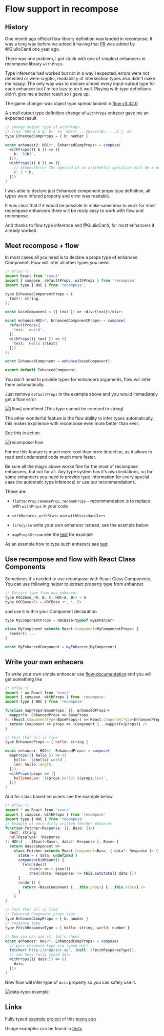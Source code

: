 # Flow support in recompose

## History

One month ago official flow library definition was landed in recompose.
It was a long way before we added it having that [PR](https://github.com/acdlite/recompose/pull/241) was added by @GiulioCanti one year ago.

There was one problem, I got stuck with one of simplest enhancers in recompose library `withProps`.

Type inference had worked but not in a way I expected, errors were not detected or were cryptic, readability of intersection types also didn't make me happy.
The only way was to declare almost every input-output type for each enhancer but I'm too lazy to do it well.
Playing with type definitions didn't give me a better result so I gave up.

The game changer was object type spread landed in [flow v0.42.0](https://github.com/facebook/flow/releases/tag/v0.42.0)

A small output type definition change of `withProps` enhacer gave me an expected result

```javascript
// change output type of withProps
// from `HOC<A & B, B>` to `HOC<{ ...$Exact<B>, ...A }, B>`
type EnhancedCompProps = { b: number }

const enhancer2: HOC<*, EnhancedCompProps> = compose(
  withProps(({ b }) => ({
    b: `${b}`,
  })),
  withProps(({ b }) => ({
    // $ExpectError The operand of an arithmetic operation must be a number
    c: 1 * b,
  }))
)
```

I was able to declare just Enhanced component props type definition, all types were infered properly and error was readable.

It was clear that if it would be possible to make same idea to work for most recompose enhancers there will be really easy to work with flow and recompose.

And thanks to flow type inference and @GiulioCanti, for most enhancers it already worked.

## Meet recompose + flow

In most cases all you need is to declare a props type of enhanced Component.
Flow will infer all other types you need.

```javascript
/* @flow */
import React from 'react'
import { compose, defaultProps, withProps } from 'recompose'
import type { HOC } from 'recompose';

type EnhancedComponentProps = {
  text?: string,
};

const baseComponent = ({ text }) => <div>{text}</div>;

const enhance:HOC<*, EnhancedComponentProps> = compose(
  defaultProps({
    text: 'world',
  }),
  withProps(({ text }) => ({
    text: `Hello ${text}`
  }))
);

const EnhancedComponent = enhance(baseComponent);

export default EnhancedComponent;
```

You don't need to provide types for enhancers arguments, flow will infer them automatically.

Just remove `defaultProps` in the example above and you would immediately get a flow error

![[flow] undefined (This type cannot be coerced to string)](./error.png?raw=true)

The other wonderful feature is the flow ability to infer types automatically,
this makes expirience with recompose even more better than ever.

See this in action.

![recompose-flow](https://user-images.githubusercontent.com/5077042/28116959-0c96ae2c-6714-11e7-930e-b1454c629908.gif)

For me this feature is much more cool than error detection, as
it allows to read and understand code much more faster.

Be sure all the magic above works fine for the most of recompose enhancers, but not for all. Any type system has it's own limitations, so for some enhancers you need to provide type information for every special case (no automatic type inference) or use our recommendations.

These are:

- `flattenProp`,`renameProp`, `renameProps` - recommendation is to replace with `withProps` in your code

- `withReducer`, `withState` use `withStateHandlers`

- `lifecycle` write your own enhancer instead, see the example below.

- `mapPropsStream` see the [test](https://github.com/acdlite/recompose/blob/master/types/flow-typed/recompose_v0.24.x/flow_v0.53.x-/test_mapPropsStream.js) for example

As an example how to type such enhacers see [test](
https://github.com/acdlite/recompose/blob/master/types/flow-typed/recompose_v0.24.x/flow_v0.53.x-/test_voodoo.js)

## Use recompose and flow with React Class Components

Sometimes it's needed to use recompose with React Class Components. You can use following helper to extract property type from enhancer.

```javascript
// Extract type from any enhancer
type HOCBase_<A, B, C: HOC<A, B>> = A
type HOCBase<C> = HOCBase_<*, *, C>

```

and use it within your Component declaration

```javascript
type MyComponentProps = HOCBase<typeof myEnhancer>

class MyComponent extends React.Component<MyComponentProps> {
  render() ...
}

const MyEnhancedComponent = myEnhancer(MyComponent)

```

## Write your own enhacers

To write your own simple enhancer
use [flow-documentation](https://flow.org/en/docs/react/hoc/) and you will get something like

```javascript
/* @flow */
import * as React from 'react'
import { compose, withProps } from 'recompose'
import type { HOC } from 'recompose'

function mapProps<BaseProps: {}, EnhancedProps>(
  mapperFn: EnhancedProps => BaseProps
): (React.ComponentType<BaseProps>) => React.ComponentType<EnhancedProps> {
  return Component => props => <Component {...mapperFn(props)} />
}

// Test that all is fine
type EnhancedProps = { hello: string }

const enhancer: HOC<*, EnhancedProps> = compose(
  mapProps(({ hello }) => ({
    hello: `${hello} world`,
    len: hello.length,
  })),
  withProps(props => ({
    helloAndLen: `${props.hello} ${props.len}`,
  }))
)
```

And for class based enhacers see the example below.

```javascript
/* @flow */
import * as React from 'react'
import { compose, withProps } from 'recompose'
import type { HOC } from 'recompose'
// Example of very dirty written fetcher enhancer
function fetcher<Response: {}, Base: {}>(
  dest: string,
  nullRespType: ?Response
): HOC<{ ...$Exact<Base>, data?: Response }, Base> {
  return BaseComponent =>
    class Fetcher extends React.Component<Base, { data?: Response }> {
      state = { data: undefined }
      componentDidMount() {
        fetch(dest)
          .then(r => r.json())
          .then((data: Response) => this.setState({ data }))
      }
      render() {
        return <BaseComponent {...this.props} {...this.state} />
      }
    }
}

// Test that all is fine
// Enhanced Component props type
type EnhancedCompProps = { b: number }
// response type
type FetchResponseType = { hello: string, world: number }

// Now you can use it, let's check
const enhancer: HOC<*, EnhancedCompProps> = compose(
  // pass response type via typed null
  fetcher('http://endpoint.ep', (null: ?FetchResponseType)),
  // see here fully typed data
  withProps(({ data }) => ({
    data,
  }))
)
```

Now flow will infer type of `data` property so you can safely use it.

![data-type-example](./dataExample.png?raw=true)



## Links

Fully typed [example project](https://github.com/acdlite/recompose/tree/master/types/flow-example) of this [menu app](https://grader-meets-16837.netlify.com/)

Usage examples can be found in [tests](https://github.com/acdlite/recompose/tree/master/types/flow-typed/recompose_v0.24.x/flow_v0.53.x-)
